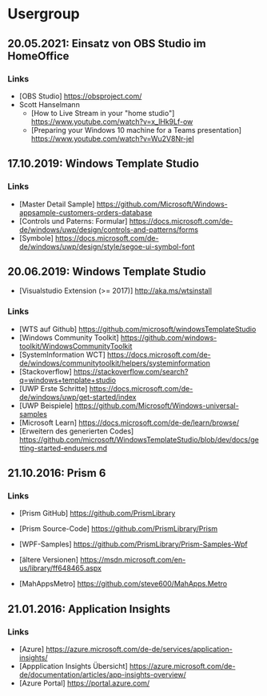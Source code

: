 # Usergroup
## 20.05.2021: Einsatz von OBS Studio im HomeOffice 
### Links
* [OBS Studio] https://obsproject.com/
* Scott Hanselmann
  * [How to Live Stream in your "home studio"] https://www.youtube.com/watch?v=x_lHk9Lf-ow
  * [Preparing your Windows 10 machine for a Teams presentation] https://www.youtube.com/watch?v=Wu2V8Nr-jeI

## 17.10.2019: Windows Template Studio
### Links
* [Master Detail Sample] https://github.com/Microsoft/Windows-appsample-customers-orders-database
* [Controls und Paterns: Formular] https://docs.microsoft.com/de-de/windows/uwp/design/controls-and-patterns/forms
* [Symbole] https://docs.microsoft.com/de-de/windows/uwp/design/style/segoe-ui-symbol-font

## 20.06.2019: Windows Template Studio
* [Visualstudio Extension (>= 2017)] http://aka.ms/wtsinstall
### Links
* [WTS auf Github] https://github.com/microsoft/windowsTemplateStudio
* [Windows Community Toolkit] https://github.com/windows-toolkit/WindowsCommunityToolkit
* [SystemInformation WCT] https://docs.microsoft.com/de-de/windows/communitytoolkit/helpers/systeminformation
* [Stackoverflow] https://stackoverflow.com/search?q=windows+template+studio
* [UWP Erste Schritte] https://docs.microsoft.com/de-de/windows/uwp/get-started/index
* [UWP Beispiele] https://github.com/Microsoft/Windows-universal-samples
* [Microsoft Learn] https://docs.microsoft.com/de-de/learn/browse/
* [Erweitern des generierten Codes] https://github.com/microsoft/WindowsTemplateStudio/blob/dev/docs/getting-started-endusers.md

## 21.10.2016: Prism 6

### Links

* [Prism GitHub] https://github.com/PrismLibrary
* [Prism Source-Code] https://github.com/PrismLibrary/Prism
* [WPF-Samples] https://github.com/PrismLibrary/Prism-Samples-Wpf

* [ältere Versionen] https://msdn.microsoft.com/en-us/library/ff648465.aspx

* [MahAppsMetro] https://github.com/steve600/MahApps.Metro 

## 21.01.2016: Application Insights

### Links

* [Azure] https://azure.microsoft.com/de-de/services/application-insights/
* [Appplication Insights Übersicht] https://azure.microsoft.com/de-de/documentation/articles/app-insights-overview/
* [Azure Portal] https://portal.azure.com/

